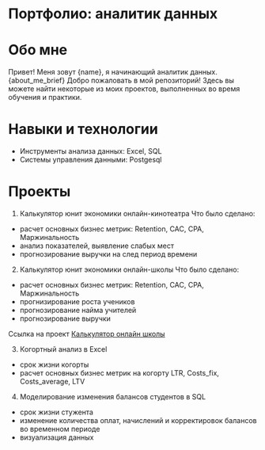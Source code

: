 # Портфолио: аналитик данных
# Обо мне
Привет! Меня зовут {name}, я начинающий аналитик данных. {about_me_brief} Добро пожаловать в мой репозиторий! Здесь вы можете найти некоторые из моих проектов, выполненных во время обучения и практики. 
# Навыки и технологии
- Инструменты анализа данных: Excel, SQL
- Системы управления данными: Postgesql
# Проекты
1. Калькулятор юнит экономики онлайн-кинотеатра
Что было сделано:
- расчет основных бизнес метрик: Retention, CAC, CPA, Маржинальность
- анализ показателей, выявление слабых мест
- прогнозирование выручки на след период времени


2. Калькулятор юнит экономики онлайн-школы
Что было сделано:
- расчет основных бизнес метрик: Retention, CAC, CPA, Маржинальность
- прогнизирование роста учеников
- прогнозирование найма учителей
- прогнозирование выручки

Ссылка на проект <a href="https://github.com/Zurabkt/analitycs/blob/09f5fc2c378abddd7fdecefb023a0786e2f32099/%D0%9A%D0%B0%D0%BB%D1%8C%D0%BA%D1%83%D0%BB%D1%8F%D1%82%D0%BE%D1%80%20%D0%BE%D0%BD%D0%BB%D0%B0%D0%B9%D0%BD%20%D1%88%D0%BA%D0%BE%D0%BB%D1%8B.xlsx">Калькулятор онлайн школы</a></p>


3. Когортный анализ в Excel
- срок жизни когорты
- расчет основных бизнес метрик на когорту LTR, Costs_fix, Costs_average, LTV

4. Моделирование изменения балансов студентов в SQL
- срок жизни стужента
- изменение количества оплат, начислений и корректировок балансов во временном периоде
- визуализация данных
